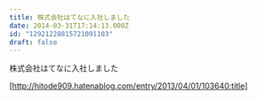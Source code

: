 ```yaml
---
title: 株式会社はてなに入社しました
date: 2014-03-31T17:14:13.000Z
id: "12921228815721091103"
draft: false
---
```

株式会社はてなに入社しました

[http://hitode909.hatenablog.com/entry/2013/04/01/103640:title]
